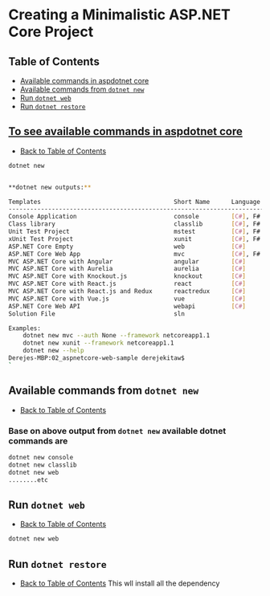 # Creating a Minimalistic ASP.NET Core Project

## Table of Contents

* [Available commands in aspdotnet core](#to-see-available-commands-in-aspdotnet-core)
* [Available commands from `dotnet new`](#available-commands-from-dotnet-new)
* [Run `dotnet web`](#run-dotnet-web)
* [Run `dotnet restore`](#run-dotnet-restore)






## [To see available commands in aspdotnet core](#table-of-contents)

* [Back to Table of Contents](#table-of-contents)

```bash
dotnet new
```
    
```bash

**dotnet new outputs:**

Templates                                     Short Name      Language      Tags          
------------------------------------------------------------------------------------------
Console Application                           console         [C#], F#      Common/Console
Class library                                 classlib        [C#], F#      Common/Library
Unit Test Project                             mstest          [C#], F#      Test/MSTest   
xUnit Test Project                            xunit           [C#], F#      Test/xUnit    
ASP.NET Core Empty                            web             [C#]          Web/Empty     
ASP.NET Core Web App                          mvc             [C#], F#      Web/MVC       
MVC ASP.NET Core with Angular                 angular         [C#]          Web/MVC/SPA   
MVC ASP.NET Core with Aurelia                 aurelia         [C#]          Web/MVC/SPA   
MVC ASP.NET Core with Knockout.js             knockout        [C#]          Web/MVC/SPA   
MVC ASP.NET Core with React.js                react           [C#]          Web/MVC/SPA   
MVC ASP.NET Core with React.js and Redux      reactredux      [C#]          Web/MVC/SPA   
MVC ASP.NET Core with Vue.js                  vue             [C#]          Web/MVC/SPA   
ASP.NET Core Web API                          webapi          [C#]          Web/WebAPI    
Solution File                                 sln                           Solution      

Examples:
    dotnet new mvc --auth None --framework netcoreapp1.1
    dotnet new xunit --framework netcoreapp1.1
    dotnet new --help
Derejes-MBP:02_aspnetcore-web-sample derejekitaw$ 
`

```

## Available commands from `dotnet new`
* [Back to Table of Contents](#table-of-contents)
### Base on above output from `dotnet new` available dotnet commands are
```bash
dotnet new console
dotnet new classlib
dotnet new web
........etc
```

## Run `dotnet web`
* [Back to Table of Contents](#table-of-contents)
```bash
dotnet new web
```

## Run `dotnet restore`
* [Back to Table of Contents](#table-of-contents)
    This wll install all the dependency
